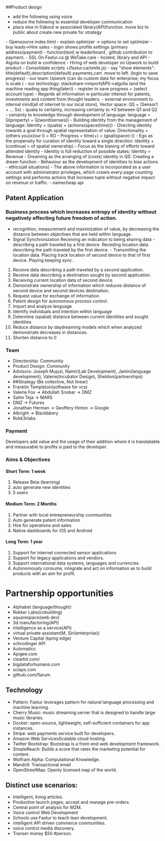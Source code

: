 
##Product design
- add the following using voice
- reduce the following to essential developer communication
- place else in f/about w associated library(API)function. move biz to public about create new private for strategy
<form action="" method="POST">
  <script
    src="https://checkout.stripe.com/checkout.js" class="stripe-button"
    data-key="pk_test_BPzMuLENVCInrJBGQ2AVLOdw"
    data-amount="2000"
    data-name="Demo Site"
    data-description="2 widgets ($20.00)"
    data-image="/128x128.png"
    data-locale="auto">
  </script>
</form>
- Opensource index.html
- explain optimizer -> options to set optimizer
- buy leads->Hire sales 
- login shows profile settings (primary address/payment)
- function(text) w leaderboard , github contribution to payment.
- SSL On Fastur.ca @ WeTake.care
- hosted, library and API 
- Algolia on build w confidence
- Hiring of web developer on Upwork to build product
- Consolidate scripts <script>everything</script> +(fastur.ca/smile.js)
- say "show elements": title(default),description(default) payments,cart. move to left. (login to save progress)
- our team: Upwork (can do custom data for enterprise; my focus is scale )
- our technology: stackshare->import(API)->algolia (and the machine reading app thing(later))
- register to save progress + (select account type)
- Regards all information w particular interest for patents, investments and content from thought leaders.  
- external environment to internal mind(all of internet to our local store), Vector space: QS = (Sensor1 + … Sx)  
- qualia to certainty, increasing certainty to *0 between Q1 and Q2 
- certainty to knowledge through development of language: language = Q(property) + Q(word(senses)) 
- Building identity from the management of language: Identity = (qualia) + (actions(space(time))) 
- Directing identity towards a goal through spatial representation of value: Directionality = (others you)x(our I) = RO  
- Progress = time(+) = (goal(space(-)) 
- Ego as the propensity for curation of identity toward a single direction: identity + (continual > of spatial ownership) 
- Focus as the biasing of efforts toward attended identity 
- Identity is full reduction of possible states; Identity = Revenue 
- Dreaming as the arranging of (costs) identity in QS: Creating a dream function 
- Behaviour  as the development of identities to bias actions 
- ethics(all situations) 
- The above information is incorporated as a user account with administrator privileges, which crawls every page counting settings and performs actions that increase tuple without negative impact on revenue or traffic.  
- namecheap api

## Patent Application
### Business process which increases entropy of identity without negatively effecting future freedom of action.
- recognition, measurement and maximization of value, by decreasing the distance between objectives that are held within language.  
- Signal Synchronization  Receiving an indication to being sharing data - describing a path traveled by a first device. Receding location data describing the path traveled by the first device. - Transmitting the location data. Placing track location of second device to that of first device. Playing keeping sync.  
1. Receive data describing a path traveled by a second application. 
2. Receive data describing a destination sought by second application. 
3. Receiving current location data of second device.  
4. Demonstrate ownership of information which reduces distance of second device and second devices destination.  
5. Request value for exchange of information.  
6. Patent design for autonomous process control. 
7. Import and analyze language 
8. Identify individuals and intention within language 
9. Determine (spatial) distance between current identities and sought identities  
10. Reduce distance by daydreaming models which when analyzed demonstrate decreases in distances. 
11. Shorten distance to 0 

### Team
- Directorship: Community
- Product Design: Community 
- Advisors: Joseph Mujuzi, Namir(Lab Development), Jamin(language development), Valerie(Incubator Design), Sheldon(partnerships)
- ##Strategy (Be collective, Not linear)
- Franklin Templeton(software for vcs)
- Valerie Fox -> Abdullah Snobar -> DMZ 
- Salim Teja -> MARS
- DMZ -> Futures
- Jonathan Herman -> Geoffery Hinton -> Google
- Albright -> Blackbbery
- Rokk3rlabs 

### Payment
Developers add value and the usage of their addition where it is translatable and measurable to profits is paid to the developer. 

### Aims & Objectives
#### Short Term: 1 week
1. Release Beta (learning)
2. auto generate new identities
3. 5 users

#### Medium Term:  2 Months
1. Partner with local entrepreneurship communities
2. Auto generate patent information
3. Hire for operations and sales
4. Native dashboards for iOS and Android

#### Long Term: 1 year
1. Support for internet connected sensor applications
2. Support for legacy applications and vendors.
3. Support international data systems, languages and currencies.
4. Autonomously consume, integrate and act on information as to build products with an aim for profit.

# Partnership opportunities
- Alphabet (language/thought)
- Rokker Labs(cobuilding)
- squarespace(web dev) 
- 3d manufactoring(API)
- intelligence as a service(API)
- virtual private assistant(M, Siri(enterprise))
- Venture Capital (kpmg edge)
- schrodinger API
- Automaticc
- Apigee.com
- clearbit.com/
- bigdataforhumans.com
- sciaps.com
- github.com/flarum

## Technology
- Pattern: Fastur leverages pattern for natural language processing and machine learning.
- Cherry Music: music streaming server that is designed to handle large music libraries.
- Docker: open-source, lightweight, self-sufficient containers for app instances.
- Stripe: web payments service built for developers.
- Amazon Web ServicesScalable cloud hosting.
- Twitter Bootstrap: Bootstrap is a front-end web development framework.
- SimpleReach: Builds a score that rates the marketing potential for content.
- Wolfram Alpha: Computational Knowledge.
- Mandrill: Transactional email
- OpenStreetMap: Openly licensed map of the world.


## Distinct use scenarios:
- Intelligent, living articles. 
- Productive launch pages, accept and manage pre-orders.
- Central point of analysis for M2M.
- Voice control Web Development  
- Schools use Fastur to teach lean development.
- intelligent API driven commerce communities.
- voice control media discovery.
- Transer money $50 #person.
